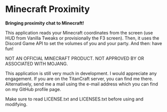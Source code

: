 # Minecraft Proximity
**Bringing proximity chat to Minecraft!**

This application reads your Minecraft coordinates from the screen (use HUD from Vanilla Tweaks or provisionally the F3 screen).
Then, it uses the Discord Game API to set the volumes of you and your party. And then: have fun!

NOT AN OFFICIAL MINECRAFT PRODUCT. NOT APPROVED BY OR ASSOCIATED WITH MOJANG.

This application is still very much in development. I would appreciate any engagement. If you are on the TitanCraft server, you
can find me there. Alternatively, send me a mail using the e-mail address which you can find on my GitHub profile page.

Make sure to read LICENSE.txt and LICENSES.txt before using and modifying.
